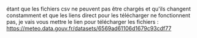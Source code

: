 étant que les fichiers csv ne peuvent pas être chargés et qu'ils changent constamment et que les liens direct pour les télécharger ne fonctionnent pas, je vais vous mettre le lien pour télécharger les fichiers : https://meteo.data.gouv.fr/datasets/6569ad61106d1679c93cdf77
